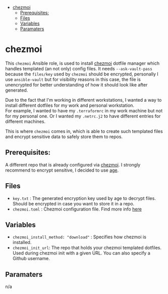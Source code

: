 - [chezmoi](#chezmoi)
  - [Prerequisites:](#prerequisites)
  - [Files](#files)
  - [Variables](#variables)
  - [Paramaters](#paramaters)

chezmoi
=========

This `chezmoi` Ansible role, is used to install [chezmoi](https://www.chezmoi.io/) dotfile manager which handles templated (an not only) config files. It needs `--ask-vault-pass` because the `files/key` used by `chezmoi` should be encrypted, personally I use `ansible-vault` but for visibility reasons in this case, the file is unencrypted for better understanding of how it should look like after generated.

Due to the fact that I'm working in different workstations, I wanted a way to install different dotfiles for my work and personal workstation.\
For example, I wanted to have my `.terraformrc` in my work machine but not for my personal one. Or I wanted my `.netrc.j2` to have different entries for different machines.

This is where `chezmoi` comes in, which is able to create such templated files and encrypt sensitive data to safely store them to repos.

Prerequisites:
------------

A different repo that is already configured via [chezmoi](https://www.chezmoi.io/). 
I strongly recommend to encrypt sensitive, I decided to use [age](https://www.chezmoi.io/user-guide/encryption/age/).

Files
--------------

- `key.txt` : The generated encryption key used by age to decrypt files. Should be encrypted in case you want to store it in a repo.
- `chezmoi.toml` : Chezmoi configuration file. Find more info [here](https://www.chezmoi.io/reference/configuration-file/#examples)


Variables
--------------

- `chezmoi_install_method: "download"` : Specifies how chezmoi is installed.
- `chezmoi_init_url`: The repo that holds your chezmoi templated dotfiles. Used during chezmoi init with a given URL. You can also specify a Github username.

Paramaters
--------------

n/a
